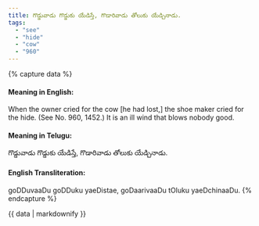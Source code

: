 ```yaml
---
title: గొడ్డువాడు గొడ్డుకు యేడిస్తే, గొడారివాడు తోలుకు యేడ్చినాడు.
tags:
  - "see"
  - "hide"
  - "cow"
  - "960"
---
```


{% capture data %}
#### Meaning in English:
When the owner cried for the cow [he had lost,] the shoe maker cried for the hide.
(See No. 960, 1452.)
It is an ill wind that blows nobody good.

#### Meaning in Telugu:
గొడ్డువాడు గొడ్డుకు యేడిస్తే, గొడారివాడు తోలుకు యేడ్చినాడు.

#### English Transliteration:
goDDuvaaDu goDDuku yaeDistae, goDaarivaaDu tOluku yaeDchinaaDu.
{% endcapture %}

{{ data | markdownify }}


